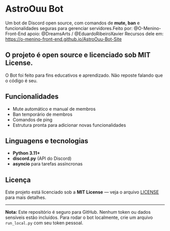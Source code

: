# AstroOuu Bot

Um bot de Discord open source, com comandos de **mute, ban** e funcionalidades seguras para gerenciar servidores.Feito por: @O-Menino-Front-End
apoio: @DreamsArts / @EduardoRibeiroXavier
 Recursos dele em: https://o-menino-front-end.github.io/AstroOuu-Bot-Site

O projeto é **open source** e licenciado sob **MIT License**.  
---------------------------
O Bot foi feito para fins educativos e aprendizado. Não reposte falando que o código é seu.

## Funcionalidades
- Mute automático e manual de membros
- Ban temporário de membros
- Comandos de ping
- Estrutura pronta para adicionar novas funcionalidades

## Linguagens e tecnologias
- **Python 3.11+**
- **discord.py** (API do Discord)
- **asyncio** para tarefas assíncronas

## Licença
Este projeto está licenciado sob a **MIT License** — veja o arquivo [LICENSE](LICENSE) para mais detalhes.

---

**Nota:** Este repositório é seguro para GitHub. Nenhum token ou dados sensíveis estão incluídos. Para rodar o bot localmente, crie um arquivo `run_local.py` com seu token pessoal.
